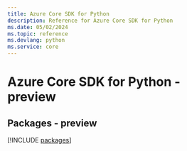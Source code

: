 ```yaml
---
title: Azure Core SDK for Python
description: Reference for Azure Core SDK for Python
ms.date: 05/02/2024
ms.topic: reference
ms.devlang: python
ms.service: core
---
```

# Azure Core SDK for Python - preview
## Packages - preview
[!INCLUDE [packages](core-index.md)]